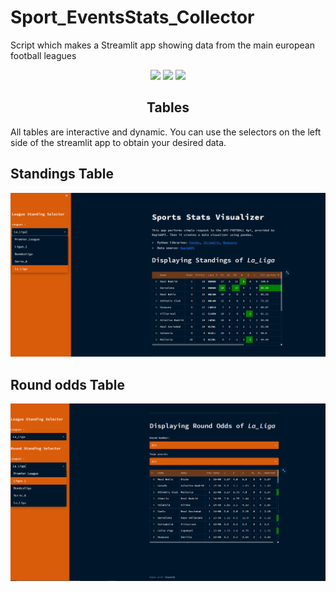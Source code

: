 # Sport_EventsStats_Collector

Script which makes a Streamlit app showing data from the main european football leagues

<div align="center">
  </span><img src="https://img.shields.io/badge/made%20with-python-blue" /><span> <img src="https://img.shields.io/badge/made%20with-pandas-orange" /><span> </span><img src="https://img.shields.io/badge/made%20with-streamlit-yellow" />
</div>
 
<h2 align="center"> Tables </h2>

All tables are interactive and dynamic. You can use the selectors on the left side of the streamlit app to obtain your desired data.

## Standings Table

![showcase](src/showcase/standings.PNG)

## Round odds Table

![showcase](src/showcase/rounds.PNG)
